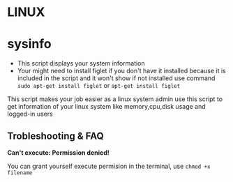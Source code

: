 # LINUX 

# sysinfo

* This script displays your system information
* Your might need to install figlet if you don't have it installed because it is included in the script and it won't show if not installed use command `sudo apt-get install figlet` or `apt-get install figlet`

This script makes your job easier as a linux system admin
use this script to get information of your linux system like memory,cpu,disk usage and logged-in users


## Trobleshooting & FAQ
**Can't execute: Permission denied!**

You can grant yourself execute permision in the terminal, use `chmod +x filename` 
